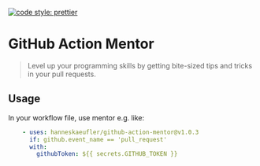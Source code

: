 [![code style: prettier](https://img.shields.io/badge/code_style-prettier-ff69b4.svg?style=flat-square)](https://github.com/prettier/prettier)

# GitHub Action Mentor

> Level up your programming skills by getting bite-sized tips and tricks in your pull requests.

## Usage

In your workflow file, use mentor e.g. like:

```yml
    - uses: hanneskaeufler/github-action-mentor@v1.0.3
      if: github.event_name == 'pull_request'
      with:
        githubToken: ${{ secrets.GITHUB_TOKEN }}
```
